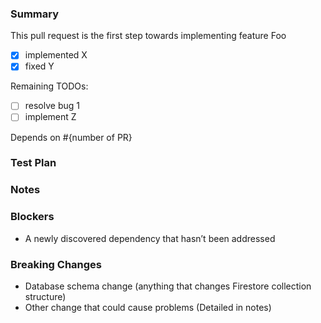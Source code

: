 ### Summary <!-- Required -->

<!-- Provide a general summary of your changes in the Title above -->
<!-- Itemize bug fixes, new features, and other changes -->
<!-- Feel free to break this into sub-sections, i.e. features, fixes, etc. -->
<!-- Some examples are shown below. -->

This pull request is the first step towards implementing feature Foo

- [x] implemented X
- [x] fixed Y

<!--- Itemize any relevant remaining TODOs (especially for WIP PRs) here and on Notion -->

Remaining TODOs:

- [ ] resolve bug 1
- [ ] implement Z

<!--- Note dependencies on other PRs if any. -->

Depends on #{number of PR}


### Test Plan <!-- Required -->

<!-- Provide screenshots or point out the additional unit tests -->

### Notes <!-- Optional -->

<!--- List any important or subtle points, future considerations, or other items of note. -->

### Blockers <!-- Optional -->

<!--- Note and itemize any blockers (especially for WIP PRs) here and on Notion -->

- A newly discovered dependency that hasn’t been addressed

### Breaking Changes  <!-- Optional -->

<!-- Keep items that apply: -->

- Database schema change (anything that changes Firestore collection structure)
- Other change that could cause problems (Detailed in notes)
